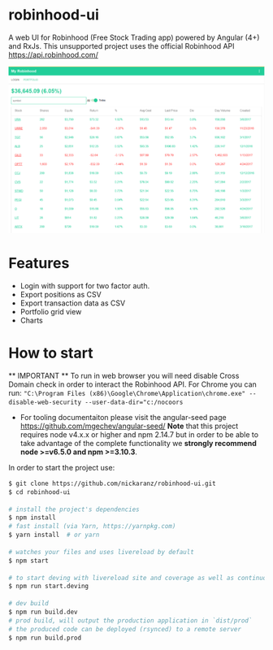 # robinhood-ui
 A web UI for Robinhood (Free Stock Trading app) powered by Angular (4+) and RxJs. This unsupported project uses the official Robinhood API https://api.robinhood.com/ 
 
![Robinhood Portfolio](src/client/assets/portfolio.PNG "Robinhood Portfolio")

# Features
* Login with support for two factor auth.
* Export positions as CSV
* Export transaction data as CSV
* Portfolio grid view
* Charts

# How to start

** IMPORTANT ** To run in web browser you will need disable Cross Domain check in order to interact the Robinhood API. For Chrome you can run:
`"C:\Program Files (x86)\Google\Chrome\Application\chrome.exe" --disable-web-security --user-data-dir="c:/nocoors`

* For tooling documentaiton please visit the angular-seed page https://github.com/mgechev/angular-seed/ 
**Note** that this project requires node v4.x.x or higher and npm 2.14.7 but in order to be able to take advantage of the complete functionality we **strongly recommend node >=v6.5.0 and npm >=3.10.3**.

In order to start the project use:

```bash
$ git clone https://github.com/nickaranz/robinhood-ui.git
$ cd robinhood-ui

# install the project's dependencies
$ npm install
# fast install (via Yarn, https://yarnpkg.com)
$ yarn install  # or yarn

# watches your files and uses livereload by default
$ npm start

# to start deving with livereload site and coverage as well as continuous testing
$ npm run start.deving

# dev build
$ npm run build.dev
# prod build, will output the production application in `dist/prod`
# the produced code can be deployed (rsynced) to a remote server
$ npm run build.prod
